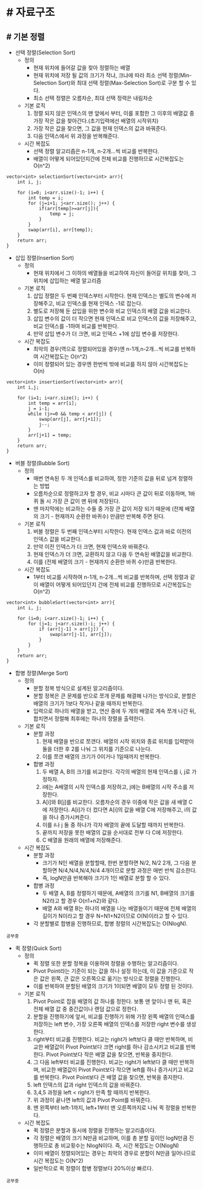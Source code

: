 # # 자료구조

## # 기본 정렬

* 선택 정렬(Selection Sort)
	* 정의
		* 현재 위치에 들어갈 값을 찾아 정렬하는 배열
		* 현재 위치에 저장 될 값의 크기가 작냐, 크냐에 따라 최소 선택 정렬(Min-Selection Sort)와 최대 선택 정렬(Max-Selection Sort)로 구분 할 수 있다.
		* 최소 선택 정렬은 오름차순, 최대 선택 정력은 내림차순
	* 기본 로직
		1. 정렬 되지 않은 인덱스의 맨 앞에서 부터, 이를 포함한 그 이후의 배열값 중 가장 작은 값을 찾아간다.(초기입력에선 배열의 시작위치)
		2. 가장 작은 값을 찾으면, 그 값을 현재 인덱스의 값과 바꿔준다.
		3. 다음 인덱스에서 위 과정을 반복해준다.
	* 시간 복잡도
		* 선택 정렬 알고리즘은 n-1개, n-2개...씩 비교를 반복한다.
		* 배열이 어떻게 되어있던지간에 전체 비교를 진행하므로 시간복잡도는 O(n^2)

```
vector<int> selectionSort(vector<int> arr){
    int i, j;
    
    for (i=0; i<arr.size()-1; i++) {
        int temp = i;
        for (j=i+1; j<arr.size(); j++) {
            if(arr[temp]>=arr[j]){
                temp = j;
            }
        }
        swap(arr[i], arr[temp]);
    }
    return arr;
}
```

* 삽입 정렬(Insertion Sort)
	* 정의
		* 현재 위치에서 그 이하의 배열들을 비교하여 자신이 들어갈 위치를 찾아, 그 위치에 삽입하는 배열 알고리즘
	* 기본 로직
		1. 삽입 정렬은 두 번째 인덱스부터 시작한다. 현재 인덱스는 별도의 변수에 저장해주고, 비교 인덱스를 현재 인덱스 -1로 잡는다.
		2. 별도로 저장해 둔 삽입을 위한 변수와 비교 인덱스의 배열 값을 비교한다.
		3. 삽입 변수의 값이 더 작으면 현재 인덱스로 비교 인덱스의 값을 저장해주고, 비교 인덱스를 -1하여 비교를 반복한다.
		4. 만약 삽입 변수가 더 크면, 비교 인덱스 +1에 삽입 변수를 저장한다.
	* 시간 복잡도
		* 최악의 경우(역으로 정렬되어있을 경우)엔 n-1개,n-2개...씩 비교를 반복하여 시간복잡도는 O(n^2)
		* 이미 정렬되어 있는 경우엔 한번씩 밖에 비교를 하지 않아 시간복잡도는 O(n)

```
vector<int> insertionSort(vector<int> arr){
    int i,j;
    
    for (i=1; i<arr.size(); i++) {
        int temp = arr[i];
        j = i-1;
        while (j>=0 && temp < arr[j]) {
            swap(arr[j], arr[j+1]);
            j--;
        }
        arr[j+1] = temp;
    }
    return arr;
}
```

* 버블 정렬(Bubble Sort)
	* 정의
		* 매번 연속된 두 개 인덱스를 비교하여, 정한 기준의 값을 뒤로 넘겨 정렬하는 방법
		* 오름차순으로 정렬하고자 할 경우, 비교 시마다 큰 값이 뒤로 이동하며, 1바퀴 돌 시 가장 큰 값이 맨 뒤에 저장된다.
		* 맨 마지막에는 비교하는 수들 중 가장 큰 값이 저장 되기 때문에 (전체 배열의 크기 - 현재까지 순환한 바퀴수) 만큼만 반복해 주면 된다.
	* 기본 로직
		1. 버블 정렬은 두 번째 인덱스부터 시작한다. 현재 인덱스 값과 바로 이전의 인덱스 값을 비교한다.
		2. 만약 이전 인덱스가 더 크면, 현재 인덱스와 바꿔준다.
		3. 현재 인덱스가 더 크면, 교환하지 않고 다음 두 연속된 배열값을 비교한다.
		4. 이를 (전체 배열의 크기 - 현재까지 순환한 바퀴 수)만큼 반복한다.
	* 시간 복잡도
		* 1부터 비교를 시작하여 n-1개, n-2개...씩 비교를 반복하며, 선택 정렬과 같이 배열이 어떻게 되어있던지 간에 전체 비교를 진행하므로 시간복잡도는 O(n^2)

```
vector<int> bubbleSort(vector<int> arr){
    int i, j;
    
    for (i=0; i<arr.size()-1; i++) {
        for (j=1; j<arr.size()-i; j++) {
            if (arr[j-1] > arr[j]) {
                swap(arr[j-1], arr[j]);
            }
        }
    }
    return arr;
}
```

* 합병 정렬(Merge Sort)
	* 정의
		* 분할 정복 방식으로 설계된 알고리즘이다.
		* 분할 정복은 큰 문제를 반으로 쪼개 문제를 해결해 나가는 방식으로, 분할은 배열의 크기가 1보다 작거나 같을 때까지 반복한다.
		* 입력으로 하나의 배열을 받고, 연산 중에 두 개의 배열로 계속 쪼개 나간 뒤, 합치면서 정렬해 최후에는 하나의 정렬을 출력한다.
	* 기본 로직
		* 분할 과정
			1. 현재 배열을 반으로 쪼갠다. 배열의 시작 위치와 종료 위치를 입력받아 둘을 더한 후 2를 나눠 그 위치를 기준으로 나눈다.
			2. 이를 쪼갠 배열의 크기가 0이거나 1일때까지 반복한다.
		* 합병 과정
			1. 두 배열 A, B의 크기를 비교한다. 각각의 배열의 현재 인덱스를 i, j로 가정하자.
			2. i에는 A배열의 시작 인덱스를 저장하고, j에는 B배열의 시작 주소를 저장한다.
			3. A[i]와 B[j]를 비교한다. 오름차순의 경우 이중에 작은 값을 새 배열 C에 저장한다. A[i]가 더 컸다면 A[i]의 값을 배열 C에 저장해주고, i의 값을 하나 증가시켜준다.
			4. 이를 i나 j 둘 중 하나가 각자 배열의 끝에 도달할 때까지 반복한다.
			5. 끝까지 저장을 못한 배열의 값을 순서대로 전부 다 C에 저장한다.
			6. C 배열을 원래의 배열에 저장해준다.
	* 시간 복잡도
		* 분할 과정
			* 크기가 N인 배열을 분할할때, 한번 분할하면 N/2, N/2 2개, 그 다음 분할하면 N/4,N/4,N/4,N/4 4개이므로 분할 과정은 매번 반씩 감소한다.
			* 즉, logN만큼 반복해야 크기가 1인 배열로 분할 할 수 있다.
		* 합병 과정
			* 두 배열 A, B를 정렬하기 때문에, A배열의 크기를 N1, B배열의 크기를 N2라고 할 경우 O(n1+n2)와 같다.
			* 배열 A와 배열 B는 하나의 배열을 나눈 배열들이기 때문에 전체 배열의 길이가 N이라고 할 경우 N=N1+N2이므로 O(N)이라고 할 수 있다.
		* 각 분할별로 합병을 진행하므로, 합병 정렬의 시간복잡도는 O(NlogN).
```
공부중
```

* 퀵 정렬(Quick Sort)
	* 정의
		* 퀵 정렬 또한 분할 정복을 이용하여 정렬을 수행하는 알고리즘이다.
		* Pivot Point라는 기준이 되는 값을 하나 설정 하는데, 이 값을 기준으로 작은 값은 왼쪽, 큰 값은 오른쪽으로 옮기는 방식으로 정렬을 진행한다.
		* 이를 반복하여 분할된 배열의 크기가 1이되면 배열이 모두 정렬 된 것이다.
	* 기본 로직
		1. Pivot Point로 잡을 배열의 값 하나를 정한다. 보통 맨 앞이나 맨 뒤, 혹은 전체 배열 값 중 중간값이나 랜덤 값으로 정한다.
		2. 분할을 진행하기에 앞서, 비교를 진행하기 위해 가장 왼쪽 배열의 인덱스를 저장하는 left 변수, 가장 오른쪽 배열의 인덱스를 저장한 right 변수를 생성한다.
		3. right부터 비교를 진행한다. 비교는 right가 left보다 클 때만 반복하며, 비교한 배열값이 Pivot Point보다 크면 right를 하나 감소시키고 비교를 반복한다. Pivot Point보다 작은 배열 값을 찾으면, 반복을 중지한다.
		4. 그 다음 left부터 비교를 진행한다. 비교는 right가 left보다 클 때만 반복하며, 비교한 배열값이 Pivot Point보다 작으면 left를 하나 증가시키고 비교를 반복한다. Pivot Point보다 큰 배열 값을 찾으면, 반복을 중지한다.
		5. left 인덱스의 값과 right 인덱스의 값을 바꿔준다.
		6. 3,4,5 과정을 left < right가 만족 할 때까지 반복한다.
		7. 위 과정이 끝나면 left의 값과 Pivot Point를 바꿔준다.
		8. 맨 왼쪽부터 left-1까지, left+1부터 맨 오른쪽까지로 나눠 퀵 정렬을 반복한다.
	* 시간 복잡도
		* 퀵 정렬은 분할과 동시에 정렬을 진행하는 알고리즘이다.
		* 각 정렬은 배열의 크기 N만큼 비교하며, 이를 총 분할 깊이인 logN만큼 진행하므로 총 비교횟수는 NlogN이다. 즉, 시간 복잡도는 O(NlogN)
		* 이미 배열이 정렬되어있는 경우는 최악의 경우로 분할이 N만큼 일어나므로 시간 복잡도는 O(N^2)
		* 일반적으로 퀵 정렬이 합병 정렬보다 20%이상 빠르다.

```
공부중
```